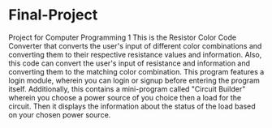 # Final-Project
Project for Computer Programming 1
This is the Resistor Color Code Converter that converts the user's input of different color combinations and converting them to their respective resistance values and information. Also, this code can convert the user's input of resistance and information and converting them to the matching color combination. This program features a login module, wherein you can login or signup before entering the program itself. Additionally, this contains a mini-program called "Circuit Builder" wherein you choose a power source of you choice then a load for the circuit. Then it displays the information about the status of the load based on your chosen power source. 
